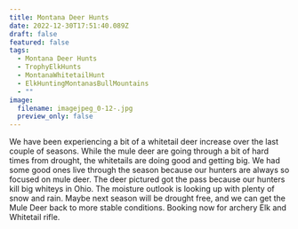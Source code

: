 ```yaml
---
title: Montana Deer Hunts
date: 2022-12-30T17:51:40.089Z
draft: false
featured: false
tags:
  - Montana Deer Hunts
  - TrophyElkHunts
  - MontanaWhitetailHunt
  - ElkHuntingMontanasBullMountains
  - ""
image:
  filename: imagejpeg_0-12-.jpg
  preview_only: false
---
```

W﻿e have been experiencing a bit of a whitetail deer increase over the last couple of seasons. While the mule deer are going through a bit of hard times from drought, the whitetails are doing good and getting big. We had some good ones live through the season because our hunters are always so focused on mule deer. The deer pictured got the pass because our hunters kill big whiteys in Ohio. The moisture outlook is looking up with plenty of snow and rain. Maybe next season will be drought free, and we can get the Mule Deer back to more stable conditions. Booking now for archery Elk and Whitetail rifle.